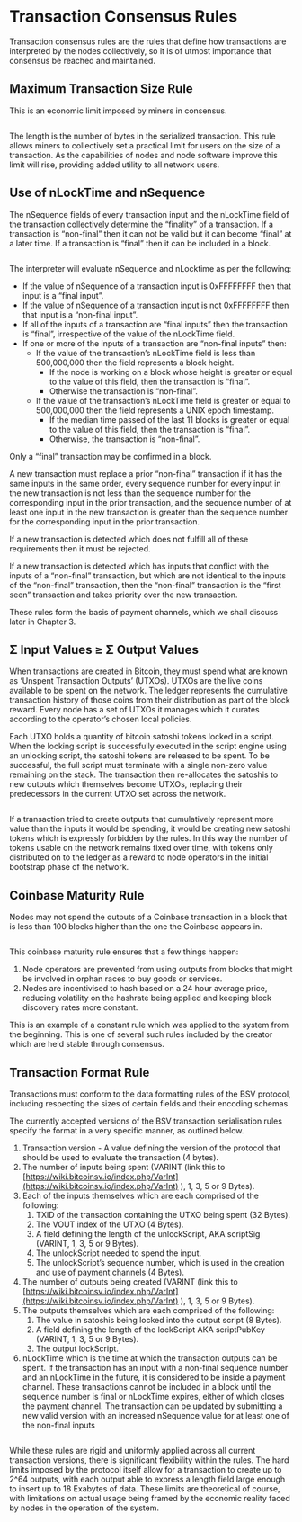 # Transaction Consensus Rules

Transaction consensus rules are the rules that define how transactions are interpreted by the nodes collectively, so it is of utmost importance that consensus be reached and maintained.

## Maximum Transaction Size Rule

This is an economic limit imposed by miners in consensus.

<figure><img src="../../../academy/BSV Infrastructure/.gitbook/assets/CHAPTER 2 GIF 5.gif" alt=""><figcaption></figcaption></figure>

The length is the number of bytes in the serialized transaction. This rule allows miners to collectively set a practical limit for users on the size of a transaction. As the capabilities of nodes and node software improve this limit will rise, providing added utility to all network users.

## Use of nLockTime and nSequence

The nSequence fields of every transaction input and the nLockTime field of the transaction collectively determine the “finality” of a transaction. If a transaction is “non-final” then it can not be valid but it can become “final” at a later time. If a transaction is “final” then it can be included in a block.

<figure><img src="../../../academy/BSV Infrastructure/.gitbook/assets/CHAPTER 2 GIF 6.gif" alt=""><figcaption></figcaption></figure>

The interpreter will evaluate nSequence and nLocktime as per the following:

* If the value of nSequence of a transaction input is 0xFFFFFFFF then that input is a “final input”.
* If the value of nSequence of a transaction input is not 0xFFFFFFFF then that input is a “non-final input”.
* If all of the inputs of a transaction are “final inputs” then the transaction is “final”, irrespective of the value of the nLockTime field.
* If one or more of the inputs of a transaction are “non-final inputs” then:
  * If the value of the transaction’s nLockTime field is less than 500,000,000 then the field represents a block height.
    * If the node is working on a block whose height is greater or equal to the value of this field, then the transaction is “final”.
    * Otherwise the transaction is “non-final”.
  * If the value of the transaction’s nLockTime field is greater or equal to 500,000,000 then the field represents a UNIX epoch timestamp.
    * If the median time passed of the last 11 blocks is greater or equal to the value of this field, then the transaction is “final”.
    * Otherwise, the transaction is “non-final”.

Only a “final” transaction may be confirmed in a block.

A new transaction must replace a prior “non-final” transaction if it has the same inputs in the same order, every sequence number for every input in the new transaction is not less than the sequence number for the corresponding input in the prior transaction, and the sequence number of at least one input in the new transaction is greater than the sequence number for the corresponding input in the prior transaction.

If a new transaction is detected which does not fulfill all of these requirements then it must be rejected.

If a new transaction is detected which has inputs that conflict with the inputs of a “non-final” transaction, but which are not identical to the inputs of the “non-final” transaction, then the “non-final” transaction is the “first seen” transaction and takes priority over the new transaction.

These rules form the basis of payment channels, which we shall discuss later in Chapter 3.

## Σ Input Values ≥ Σ Output Values

When transactions are created in Bitcoin, they must spend what are known as ‘Unspent Transaction Outputs’ (UTXOs). UTXOs are the live coins available to be spent on the network. The ledger represents the cumulative transaction history of those coins from their distribution as part of the block reward. Every node has a set of UTXOs it manages which it curates according to the operator’s chosen local policies.

Each UTXO holds a quantity of bitcoin satoshi tokens locked in a script. When the locking script is successfully executed in the script engine using an unlocking script, the satoshi tokens are released to be spent. To be successful, the full script must terminate with a single non-zero value remaining on the stack. The transaction then re-allocates the satoshis to new outputs which themselves become UTXOs, replacing their predecessors in the current UTXO set across the network.

<figure><img src="../../../academy/BSV Infrastructure/.gitbook/assets/CHAPTER 2 GIF 7.gif" alt=""><figcaption></figcaption></figure>

If a transaction tried to create outputs that cumulatively represent more value than the inputs it would be spending, it would be creating new satoshi tokens which is expressly forbidden by the rules. In this way the number of tokens usable on the network remains fixed over time, with tokens only distributed on to the ledger as a reward to node operators in the initial bootstrap phase of the network.

## Coinbase Maturity Rule

Nodes may not spend the outputs of a Coinbase transaction in a block that is less than 100 blocks higher than the one the Coinbase appears in.

<figure><img src="../../../academy/BSV Infrastructure/.gitbook/assets/CHAPTER 2 GIF 8.gif" alt=""><figcaption></figcaption></figure>

This coinbase maturity rule ensures that a few things happen:

1. Node operators are prevented from using outputs from blocks that might be involved in orphan races to buy goods or services.
2. Nodes are incentivised to hash based on a 24 hour average price, reducing volatility on the hashrate being applied and keeping block discovery rates more constant.

This is an example of a constant rule which was applied to the system from the beginning. This is one of several such rules included by the creator which are held stable through consensus.

## Transaction Format Rule

Transactions must conform to the data formatting rules of the BSV protocol, including respecting the sizes of certain fields and their encoding schemas.

The currently accepted versions of the BSV transaction serialisation rules specify the format in a very specific manner, as outlined below.

1. Transaction version - A value defining the version of the protocol that should be used to evaluate the transaction (4 bytes).
2. The number of inputs being spent (VARINT (link this to [https://wiki.bitcoinsv.io/index.php/VarInt](https://wiki.bitcoinsv.io/index.php/VarInt) ), 1, 3, 5 or 9 Bytes).
3. Each of the inputs themselves which are each comprised of the following:
   1. TXID of the transaction containing the UTXO being spent (32 Bytes).
   2. The VOUT index of the UTXO (4 Bytes).
   3. A field defining the length of the unlockScript, AKA scriptSig (VARINT, 1, 3, 5 or 9 Bytes).
   4. The unlockScript needed to spend the input.
   5. The unlockScript’s sequence number, which is used in the creation and use of payment channels (4 Bytes).
4. The number of outputs being created (VARINT (link this to [https://wiki.bitcoinsv.io/index.php/VarInt](https://wiki.bitcoinsv.io/index.php/VarInt) ), 1, 3, 5 or 9 Bytes).
5. The outputs themselves which are each comprised of the following:
   1. The value in satoshis being locked into the output script (8 Bytes).
   2. A field defining the length of the lockScript AKA scriptPubKey  (VARINT, 1, 3, 5 or 9 Bytes).
   3. The output  lockScript.
6. nLockTime which is the time at which the transaction outputs can be spent. If the transaction has an input with a non-final sequence number and an nLockTime in the future, it is considered to be inside a payment channel. These transactions cannot be included in a block until the sequence number is final or nLockTime expires, either of which closes the payment channel. The transaction can be updated by submitting a new valid version with an increased nSequence value for at least one of the non-final inputs

<figure><img src="../../../academy/BSV Infrastructure/.gitbook/assets/CHAPTER 2 GIF 9.gif" alt=""><figcaption></figcaption></figure>

While these rules are rigid and uniformly applied across all current transaction versions, there is significant flexibility within the rules. The hard limits imposed by the protocol itself allow for a transaction to create up to 2^64 outputs, with each output able to express a length field large enough to insert up to 18 Exabytes of data. These limits are theoretical of course, with limitations on actual usage being framed by the economic reality faced by nodes in the operation of the system.











